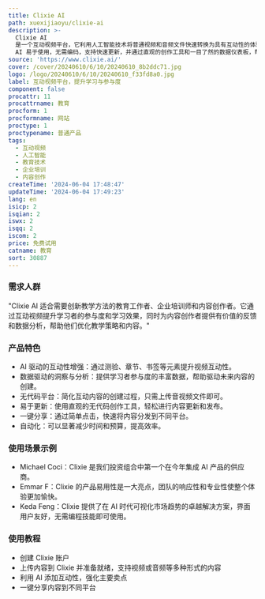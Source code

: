 ```yaml
---
title: Clixie AI
path: xuexijiaoyu/clixie-ai
description: >-
  Clixie AI
  是一个互动视频平台，它利用人工智能技术将普通视频和音频文件快速转换为具有互动性的体验，包括测验、章节、书签等。该平台致力于使学习变得有趣且参与度高，通过互动内容使学习者保持参与并提供有关他们学习体验的宝贵数据。Clixie
  AI 易于使用，无需编码，支持快速更新，并通过直观的创作工具和一目了然的数据仪表板，帮助用户轻松管理内容和做出决策。
source: 'https://www.clixie.ai/'
cover: /cover/20240610/6/10/20240610_8b2ddc71.jpg
logo: /logo/20240610/6/10/20240610_f33fd8a0.jpg
label: 互动视频平台，提升学习与参与度
component: false
procattr: 11
procattrname: 教育
procform: 1
procformname: 网站
proctype: 1
proctypename: 普通产品
tags:
  - 互动视频
  - 人工智能
  - 教育技术
  - 企业培训
  - 内容创作
createTime: '2024-06-04 17:48:47'
updateTime: '2024-06-04 17:49:23'
lang: en
isicp: 2
isqian: 2
iswx: 2
isqq: 2
iscom: 2
price: 免费试用
catname: 教育
sort: 30887
---
```




### 需求人群
"Clixie AI 适合需要创新教学方法的教育工作者、企业培训师和内容创作者。它通过互动视频提升学习者的参与度和学习效果，同时为内容创作者提供有价值的反馈和数据分析，帮助他们优化教学策略和内容。"

### 产品特色
* AI 驱动的互动性增强：通过测验、章节、书签等元素提升视频互动性。
* 数据驱动的洞察与分析：提供学习者参与度的丰富数据，帮助驱动未来内容的创建。
* 无代码平台：简化互动内容的创建过程，只需上传音视频文件即可。
* 易于更新：使用直观的无代码创作工具，轻松进行内容更新和发布。
* 一键分享：通过简单点击，快速将内容分发到不同平台。
* 自动化：可以显著减少时间和预算，提高效率。

### 使用场景示例
* Michael Coci：Clixie 是我们投资组合中第一个在今年集成 AI 产品的供应商。
* Emmar F：Clixie 的产品易用性是一大亮点，团队的响应性和专业性使整个体验更加愉快。
* Keda Feng：Clixie 提供了在 AI 时代可视化市场趋势的卓越解决方案，界面用户友好，无需编程技能即可使用。

### 使用教程
* 创建 Clixie 账户
* 上传内容到 Clixie 并准备就绪，支持视频或音频等多种形式的内容
* 利用 AI 添加互动性，强化主要卖点
* 一键分享内容到不同平台

  
